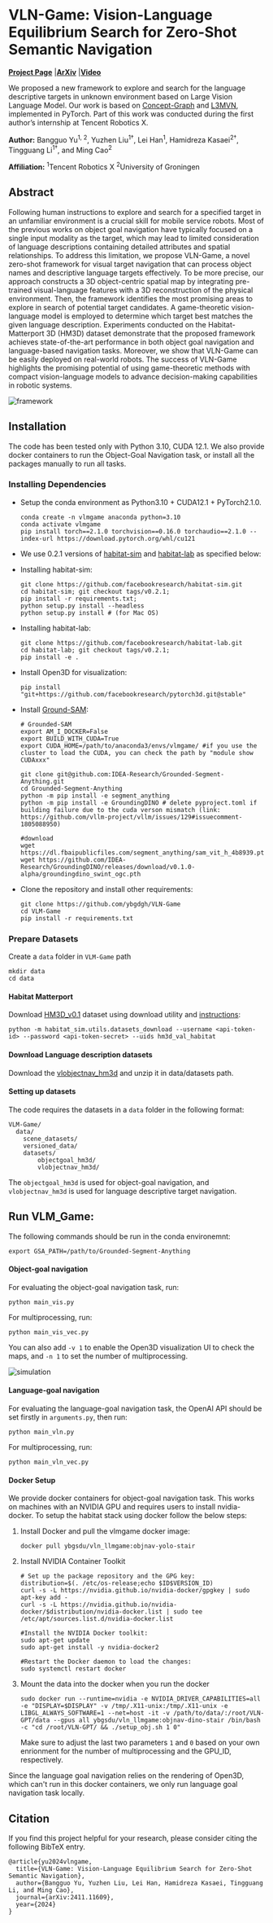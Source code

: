 # VLN-Game: Vision-Language Equilibrium Search for Zero-Shot Semantic Navigation

[**Project Page**](https://sites.google.com/view/vln-game) |[**ArXiv**](https://arxiv.org/pdf/2411.11609) |[**Video**](https://youtu.be/YgkyYVy6tX8)

We proposed a new framework to explore and search for the language descriptive targets in unknown environment based on Large Vision Language Model. Our work is based on [Concept-Graph](https://github.com/concept-graphs/concept-graphs?tab=readme-ov-file) and [L3MVN](https://sites.google.com/view/l3mvn), implemented in PyTorch. Part of this work was conducted during the first author’s internship at Tencent Robotics X.

**Author:** Bangguo Yu<sup>1, 2</sup>, Yuzhen Liu<sup>1</sup><sup>†</sup>, Lei Han<sup>1</sup>, Hamidreza Kasaei<sup>2</sup><sup>†</sup>, Tingguang Li<sup>1</sup><sup>†</sup>, and Ming Cao<sup>2</sup>

**Affiliation:** <sup>1</sup>Tencent Robotics X     <sup>2</sup>University of Groningen


## Abstract

Following human instructions to explore and search for a specified target in an unfamiliar environment is a crucial skill for mobile service robots. Most of the previous works on object goal navigation have typically focused on a single input modality as the target, which may lead to limited consideration of language descriptions containing detailed attributes and spatial relationships. To address this limitation, we propose VLN-Game, a novel zero-shot framework for visual target navigation that can process object names and descriptive language targets effectively. To be more precise, our approach constructs a 3D object-centric spatial map by integrating pre-trained visual-language features with a 3D reconstruction of the physical environment. Then, the framework identifies the most promising areas to explore in search of potential target candidates. A game-theoretic vision-language model is employed to determine which target best matches the given language description. Experiments conducted on the Habitat-Matterport 3D (HM3D) dataset demonstrate that the proposed framework achieves state-of-the-art performance in both object goal navigation and language-based navigation tasks. Moreover, we show that VLN-Game can be easily deployed on real-world robots. The success of VLN-Game highlights the promising potential of using game-theoretic methods with compact vision-language models to advance decision-making capabilities in robotic systems.

![framework](img/framework.png)



## Installation

The code has been tested only with Python 3.10, CUDA 12.1. We also provide docker containers to run the Object-Goal Navigation task, or install all the packages manually to run all tasks.

### Installing Dependencies
- Setup the conda environment as Python3.10 + CUDA12.1 + PyTorch2.1.0.
    ```
    conda create -n vlmgame anaconda python=3.10
    conda activate vlmgame
    pip install torch==2.1.0 torchvision==0.16.0 torchaudio==2.1.0 --index-url https://download.pytorch.org/whl/cu121
    ```
- We use 0.2.1 versions of [habitat-sim](https://github.com/facebookresearch/habitat-sim) and [habitat-lab](https://github.com/facebookresearch/habitat-lab) as specified below:

- Installing habitat-sim:
    ```
    git clone https://github.com/facebookresearch/habitat-sim.git
    cd habitat-sim; git checkout tags/v0.2.1; 
    pip install -r requirements.txt; 
    python setup.py install --headless
    python setup.py install # (for Mac OS)
    ```

- Installing habitat-lab:
    ```
    git clone https://github.com/facebookresearch/habitat-lab.git
    cd habitat-lab; git checkout tags/v0.2.1; 
    pip install -e .
    ```

- Install Open3D for visualization: 

    ```
    pip install "git+https://github.com/facebookresearch/pytorch3d.git@stable"
    ```

- Install [Ground-SAM](https://github.com/IDEA-Research/Grounded-Segment-Anything):
    ```
    # Grounded-SAM
    export AM_I_DOCKER=False
    export BUILD_WITH_CUDA=True
    export CUDA_HOME=/path/to/anaconda3/envs/vlmgame/ #if you use the cluster to load the CUDA, you can check the path by "module show CUDAxxx"

    git clone git@github.com:IDEA-Research/Grounded-Segment-Anything.git
    cd Grounded-Segment-Anything
    python -m pip install -e segment_anything
    python -m pip install -e GroundingDINO # delete pyproject.toml if building failure due to the cuda verson mismatch (link: https://github.com/vllm-project/vllm/issues/129#issuecomment-1805088950)

    #download
    wget https://dl.fbaipublicfiles.com/segment_anything/sam_vit_h_4b8939.pth
    wget https://github.com/IDEA-Research/GroundingDINO/releases/download/v0.1.0-alpha/groundingdino_swint_ogc.pth

    ```

- Clone the repository and install other requirements:
    ```
    git clone https://github.com/ybgdgh/VLN-Game
    cd VLM-Game
    pip install -r requirements.txt
    ```


### Prepare Datasets

Create a `data` folder in `VLM-Game` path
```
mkdir data
cd data
```

#### Habitat Matterport
Download [HM3D_v0.1](https://aihabitat.org/datasets/hm3d/) dataset using download utility and [instructions](https://github.com/facebookresearch/habitat-sim/blob/main/DATASETS.md#habitat-matterport-3d-research-dataset-hm3d):
```
python -m habitat_sim.utils.datasets_download --username <api-token-id> --password <api-token-secret> --uids hm3d_val_habitat
```

#### Download Language description datasets

Download the [vlobjectnav_hm3d](https://drive.google.com/file/d/1fhXwBuGUOhF2jjW0ThtE_6rh_P3YQClj/view?usp=sharing) and unzip it in data/datasets path.



#### Setting up datasets
The code requires the datasets in a `data` folder in the following format:
```
VLM-Game/
  data/
    scene_datasets/
    versioned_data/
    datasets/
        objectgoal_hm3d/
        vlobjectnav_hm3d/
```

The `objectgoal_hm3d` is used for object-goal navigation, and `vlobjectnav_hm3d` is used for language descriptive target navigation.




## Run VLM_Game: 

The following commands should be run in the conda environemnt:
```
export GSA_PATH=/path/to/Grounded-Segment-Anything
```

#### Object-goal navigation
For evaluating the object-goal navigation task, run:
```
python main_vis.py
```
For multiprocessing, run:
```
python main_vis_vec.py
```

You can also add `-v 1` to enable the Open3D visualization UI to check the maps, and `-n 1` to set the number of multiprocessing.

![simulation](img/sim.gif)

#### Language-goal navigation
For evaluating the language-goal navigation task, the OpenAI API should be set firstly in `arguments.py`, then run:
```
python main_vln.py
```
For multiprocessing, run:
```
python main_vln_vec.py
```


#### Docker Setup
We provide docker containers for object-goal navigation task. This works on machines with an NVIDIA GPU and requires users to install nvidia-docker. To setup the habitat stack using docker follow the below steps:

1. Install Docker and pull the vlmgame docker image:
    ```
    docker pull ybgsdu/vln_llmgame:objnav-yolo-stair
    ```
2. Install NVIDIA Container Toolkit
    ```
    # Set up the package repository and the GPG key:
    distribution=$(. /etc/os-release;echo $ID$VERSION_ID)
    curl -s -L https://nvidia.github.io/nvidia-docker/gpgkey | sudo apt-key add -
    curl -s -L https://nvidia.github.io/nvidia-docker/$distribution/nvidia-docker.list | sudo tee /etc/apt/sources.list.d/nvidia-docker.list

    #Install the NVIDIA Docker toolkit:
    sudo apt-get update
    sudo apt-get install -y nvidia-docker2

    #Restart the Docker daemon to load the changes:
    sudo systemctl restart docker
    ```
3. Mount the data into the docker when you run the docker
   ```
   sudo docker run --runtime=nvidia -e NVIDIA_DRIVER_CAPABILITIES=all  -e "DISPLAY=$DISPLAY" -v /tmp/.X11-unix:/tmp/.X11-unix -e LIBGL_ALWAYS_SOFTWARE=1 --net=host -it -v /path/to/data/:/root/VLN-GPT/data --gpus all ybgsdu/vln_llmgame:objnav-dino-stair /bin/bash -c "cd /root/VLN-GPT/ && ./setup_obj.sh 1 0"
    ```
    Make sure to adjust the last two parameters `1` and `0`  based on your own enrionment for the number of multiprocessing and the GPU_ID, respectively.

Since the language goal navigation relies on the rendering of Open3D, which can't run in this docker containers, we only run language goal navigation task locally.

## Citation
If you find this project helpful for your research, please consider citing the following BibTeX entry.
```
@article{yu2024vlngame,
  title={VLN-Game: Vision-Language Equilibrium Search for Zero-Shot Semantic Navigation}, 
  author={Bangguo Yu, Yuzhen Liu, Lei Han, Hamidreza Kasaei, Tingguang Li, and Ming Cao},
  journal={arXiv:2411.11609},
  year={2024}
}
```
